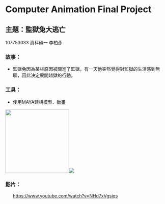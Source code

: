 # Computer Animation Final Project
## 主題：監獄兔大逃亡

107753033 資科碩一 李柏彥

### 故事：
+ 監獄兔因為某些原因被關進了監獄，有一天他突然覺得對監獄的生活感到無聊，因此決定展開越獄的行動。
### 工具：
+ 使用MAYA建構模型、動畫

[<img src="https://i.imgur.com/uoBnBCW.png" width="200">](http://google.com.au/)[<img src="https://i.imgur.com/ymj8rfS.png">](http://google.com.au/)


### 影片：
      https://www.youtube.com/watch?v=NHd7xVgsiqs









[//]: # (These are reference links used in the body of this note and get stripped out when the markdown processor does its job. There is no need to format nicely because it shouldn't be seen. Thanks SO - http://stackoverflow.com/questions/4823468/store-comments-in-markdown-syntax)


